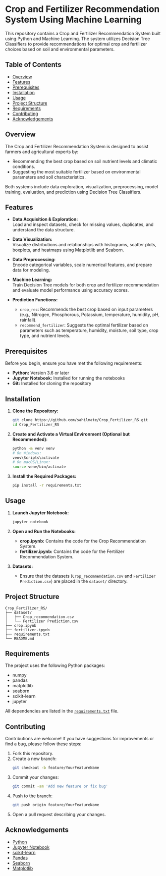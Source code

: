 # Crop and Fertilizer Recommendation System Using Machine Learning

This repository contains a Crop and Fertilizer Recommendation System built using Python and Machine Learning. The system utilizes Decision Tree Classifiers to provide recommendations for optimal crop and fertilizer choices based on soil and environmental parameters.

## Table of Contents

- [Overview](#overview)
- [Features](#features)
- [Prerequisites](#prerequisites)
- [Installation](#installation)
- [Usage](#usage)
- [Project Structure](#project-structure)
- [Requirements](#requirements)
- [Contributing](#contributing)
- [Acknowledgements](#acknowledgements)

## Overview

The Crop and Fertilizer Recommendation System is designed to assist farmers and agricultural experts by:
- Recommending the best crop based on soil nutrient levels and climatic conditions.
- Suggesting the most suitable fertilizer based on environmental parameters and soil characteristics.

Both systems include data exploration, visualization, preprocessing, model training, evaluation, and prediction using Decision Tree Classifiers.

## Features

- **Data Acquisition & Exploration:**  
  Load and inspect datasets, check for missing values, duplicates, and understand the data structure.

- **Data Visualization:**  
  Visualize distributions and relationships with histograms, scatter plots, boxplots, and heatmaps using Matplotlib and Seaborn.

- **Data Preprocessing:**  
  Encode categorical variables, scale numerical features, and prepare data for modeling.

- **Machine Learning:**  
  Train Decision Tree models for both crop and fertilizer recommendation and evaluate model performance using accuracy scores.

- **Prediction Functions:**  
  - `crop_rec`: Recommends the best crop based on input parameters (e.g., Nitrogen, Phosphorous, Potassium, temperature, humidity, pH, rainfall).
  - `recommend_fertilizer`: Suggests the optimal fertilizer based on parameters such as temperature, humidity, moisture, soil type, crop type, and nutrient levels.

## Prerequisites

Before you begin, ensure you have met the following requirements:
- **Python:** Version 3.6 or later
- **Jupyter Notebook:** Installed for running the notebooks
- **Git:** Installed for cloning the repository

## Installation

1. **Clone the Repository:**

   ```bash
   git clone https://github.com/sahilmate/Crop_Fertilizer_RS.git
   cd Crop_Fertilizer_RS
   ```

2. **Create and Activate a Virtual Environment (Optional but Recommended):**

   ```bash
   python -m venv venv
   # On Windows:
   venv\Scripts\activate
   # On macOS/Linux:
   source venv/bin/activate
   ```

3. **Install the Required Packages:**

   ```bash
   pip install -r requirements.txt
   ```

## Usage

1. **Launch Jupyter Notebook:**

   ```bash
   jupyter notebook
   ```

2. **Open and Run the Notebooks:**
   - **crop.ipynb:** Contains the code for the Crop Recommendation System.
   - **fertilizer.ipynb:** Contains the code for the Fertilizer Recommendation System.

3. **Datasets:**
   - Ensure that the datasets (`Crop_recommendation.csv` and `Fertilizer Prediction.csv`) are placed in the `dataset/` directory.

## Project Structure

```
Crop_Fertilizer_RS/
├── dataset/
│   ├── Crop_recommendation.csv
│   └── Fertilizer Prediction.csv
├── crop.ipynb
├── fertilizer.ipynb
├── requirements.txt
└── README.md
```

## Requirements

The project uses the following Python packages:
- numpy
- pandas
- matplotlib
- seaborn
- scikit-learn
- jupyter

All dependencies are listed in the [`requirements.txt`](requirements.txt) file.

## Contributing

Contributions are welcome! If you have suggestions for improvements or find a bug, please follow these steps:

1. Fork this repository.
2. Create a new branch:
   ```bash
   git checkout -b feature/YourFeatureName
   ```
3. Commit your changes:
   ```bash
   git commit -am 'Add new feature or fix bug'
   ```
4. Push to the branch:
   ```bash
   git push origin feature/YourFeatureName
   ```
5. Open a pull request describing your changes.

## Acknowledgements

- [Python](https://www.python.org/)
- [Jupyter Notebook](https://jupyter.org/)
- [scikit-learn](https://scikit-learn.org/stable/)
- [Pandas](https://pandas.pydata.org/)
- [Seaborn](https://seaborn.pydata.org/)
- [Matplotlib](https://matplotlib.org/)
